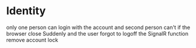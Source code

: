 # Identity
only one person can login with the account and second person can't 
if the browser close Suddenly and the user forgot to logoff the SignalR function remove account lock  
